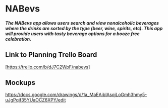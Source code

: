 # NABevs

##### The NABevs app allows users search and view nonalcoholic beverages where the drinks are sorted by the type (beer, wine, spirits, etc). This app will provide users with tasty beverage options for a booze free celebration.

## Link to Planning Trello Board
[https://trello.com/b/dJ7C2WpF/nabevs]

## Mockups

https://docs.google.com/drawings/d/1a_MaEAiblAsqjLoGmh3hmy5-uJgPqif35YUaOCZ6XPY/edit

